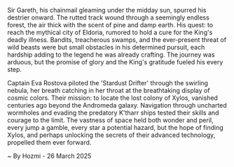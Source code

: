 
Sir Gareth, his chainmail gleaming under the midday sun, spurred his destrier onward.  The rutted track wound through a seemingly endless forest, the air thick with the scent of pine and damp earth.  His quest: to reach the mythical city of Eldoria, rumored to hold a cure for the King's deadly illness.  Bandits, treacherous swamps, and the ever-present threat of wild beasts were but small obstacles in his determined pursuit, each hardship adding to the legend he was already crafting.  The journey was arduous, but the promise of glory and the King's gratitude fueled his every step.


Captain Eva Rostova piloted the 'Stardust Drifter' through the swirling nebula, her breath catching in her throat at the breathtaking display of cosmic colors.  Their mission: to locate the lost colony of Xylos, vanished centuries ago beyond the Andromeda galaxy.  Navigation through uncharted wormholes and evading the predatory K'tharr ships tested their skills and courage to the limit.  The vastness of space held both wonder and peril, every jump a gamble, every star a potential hazard, but the hope of finding Xylos, and perhaps unlocking the secrets of their advanced technology, propelled them ever forward.

~ By Hozmi - 26 March 2025
